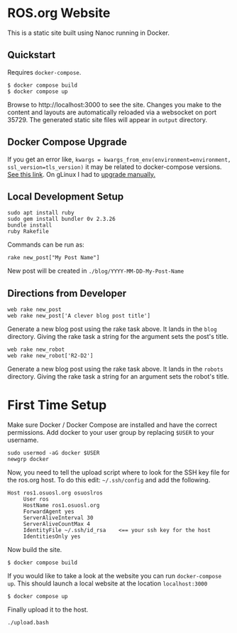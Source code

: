 # ROS.org Website

This is a static site built using Nanoc running in Docker.

## Quickstart

Requires `docker-compose`.

```
$ docker compose build
$ docker compose up
```

Browse to http://localhost:3000 to see the site. Changes you make to the content
and layouts are automatically reloaded via a websocket on port 35729. The
generated static site files will appear in `output` directory.


## Docker Compose Upgrade

If you get an error like, `kwargs = kwargs_from_env(environment=environment, ssl_version=tls_version)` it may be related to docker-compose versions. [See this link](https://docs.docker.com/compose/releases/migrate/). On gLinux I had to [upgrade manually.](https://docs.docker.com/compose/install/linux/#install-the-plugin-manually)


## Local Development Setup

``` shell
sudo apt install ruby
sudo gem install bundler 0v 2.3.26
bundle install
ruby Rakefile
```

Commands can be run as:

``` shell
rake new_post["My Post Name"]

```
New post will be created in `./blog/YYYY-MM-DD-My-Post-Name`


## Directions from Developer


```
web rake new_post
web rake new_post['A clever blog post title']
```

Generate a new blog post using the rake task above. It lands in the `blog`
directory. Giving the rake task a string for the argument sets the post's title.

```
web rake new_robot
web rake new_robot['R2-D2']
```

Generate a new blog post using the rake task above. It lands in the `robots`
directory. Giving the rake task a string for an argument sets the robot's title.


# First Time Setup 

Make sure Docker / Docker Compose are installed and have the correct permissions. Add docker to your user group by replacing `$USER` to your username.

```
sudo usermod -aG docker $USER
newgrp docker

```

Now, you need to tell the upload script where to look for the SSH key file for the ros.org host. To do this edit:  `~/.ssh/config` and add the following. 

``` 
Host ros1.osuosl.org osuoslros
     User ros
     HostName ros1.osuosl.org
     ForwardAgent yes
     ServerAliveInterval 30
     ServerAliveCountMax 4
     IdentityFile ~/.ssh/id_rsa    <== your ssh key for the host
     IdentitiesOnly yes
```

Now build the site. 

```
$ docker compose build
```

If you would like to take a look at the website you can run `docker-compose up`. This should launch a local website at the location `localhost:3000`

```
$ docker compose up
```

Finally upload it to the host. 

```
./upload.bash
```


